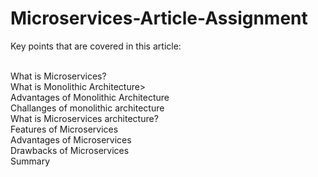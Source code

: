 # Microservices-Article-Assignment

Key points that are covered in this article: <br />
<br />

What is Microservices? <br />
What is Monolithic Architecture> <br />
Advantages of Monolithic Architecture <br />
Challanges of monolithic architecture <br />
What is Microservices architecture? <br />
Features of Microservices <br />
Advantages of Microservices <br />
Drawbacks of Microservices <br />
Summary
